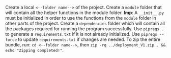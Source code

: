 Create a local `<--folder name-->` of the project.
Create a `module` folder that will contain all the helper functions in the module folder.
**Imp**: A `__init__.py` must be initialized in order to use the functions from the `module` folder in other parts of the project.
Create a `dependencies` folder which will contain all the packages required for running the program successfully.
Use `pipreqs .` to generate a `requirements.txt` if it is not already initialized.
Use `pipreqs --force` to update `requirements.txt` if changes are needed.
To zip the entire bundle, run: `cd <--folder name-->`, then `zip -rq ../deployment_V1.zip . && echo "Zipping completed!"`.
